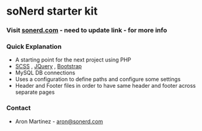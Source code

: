 # soNerd starter kit #

### Visit [sonerd.com](http://sonerd.com) - need to update link - for more info ###

### Quick Explanation ###
* A starting point for the next project using PHP
* [SCSS](http://sass-lang.com/guide) , [JQuery](https://jquery.com/) , [Bootstrap](http://getbootstrap.com/)
* MySQL DB connections
* Uses a configuration to define paths and configure some settings
* Header and Footer files in order to have same header and footer across separate pages

### Contact ###
* Aron Martinez - aron@sonerd.com
